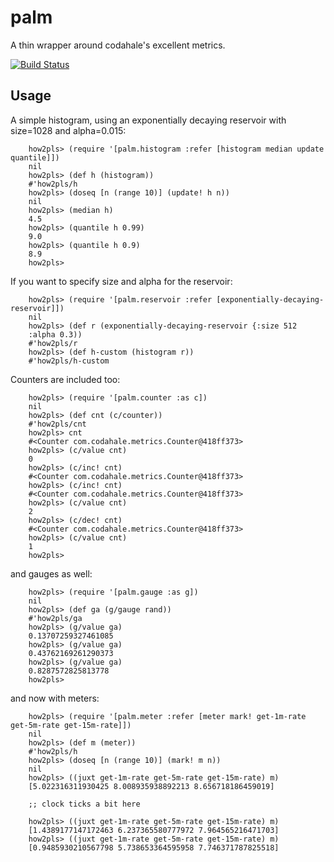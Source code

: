 # palm

A thin wrapper around codahale's excellent metrics.

[![Build Status](https://travis-ci.org/ulises/palm.png?branch=master)](https://travis-ci.org/ulises/palm)

## Usage

A simple histogram, using an exponentially decaying reservoir with
size=1028 and alpha=0.015:

````
    how2pls> (require '[palm.histogram :refer [histogram median update quantile]])
    nil
    how2pls> (def h (histogram))
    #'how2pls/h
    how2pls> (doseq [n (range 10)] (update! h n))
    nil
    how2pls> (median h)
    4.5
    how2pls> (quantile h 0.99)
    9.0
    how2pls> (quantile h 0.9)
    8.9
    how2pls>
````

If you want to specify size and alpha for the reservoir:

````
    how2pls> (require '[palm.reservoir :refer [exponentially-decaying-reservoir]])
    nil
    how2pls> (def r (exponentially-decaying-reservoir {:size 512
    :alpha 0.3))
    #'how2pls/r
    how2pls> (def h-custom (histogram r))
    #'how2pls/h-custom
````

Counters are included too:
````
    how2pls> (require '[palm.counter :as c])
    nil
    how2pls> (def cnt (c/counter))
    #'how2pls/cnt
    how2pls> cnt
    #<Counter com.codahale.metrics.Counter@418ff373>
    how2pls> (c/value cnt)
    0
    how2pls> (c/inc! cnt)
    #<Counter com.codahale.metrics.Counter@418ff373>
    how2pls> (c/inc! cnt)
    #<Counter com.codahale.metrics.Counter@418ff373>
    how2pls> (c/value cnt)
    2
    how2pls> (c/dec! cnt)
    #<Counter com.codahale.metrics.Counter@418ff373>
    how2pls> (c/value cnt)
    1
    how2pls>
````

and gauges as well:

````
    how2pls> (require '[palm.gauge :as g])
    nil
    how2pls> (def ga (g/gauge rand))
    #'how2pls/ga
    how2pls> (g/value ga)
    0.13707259327461085
    how2pls> (g/value ga)
    0.43762169261290373
    how2pls> (g/value ga)
    0.8287572825813778
    how2pls>
````

and now with meters:
````
    how2pls> (require '[palm.meter :refer [meter mark! get-1m-rate get-5m-rate get-15m-rate]])
    nil
    how2pls> (def m (meter))
    #'how2pls/h
    how2pls> (doseq [n (range 10)] (mark! m n))
    nil
    how2pls> ((juxt get-1m-rate get-5m-rate get-15m-rate) m)
    [5.022316311930425 8.008935938892213 8.656718186459019]

    ;; clock ticks a bit here

    how2pls> ((juxt get-1m-rate get-5m-rate get-15m-rate) m)
    [1.4389177147172463 6.237365580777972 7.964565216471703]
    how2pls> ((juxt get-1m-rate get-5m-rate get-15m-rate) m)
    [0.9485930210567798 5.738653364595958 7.746371787825518]

````
